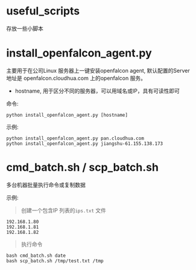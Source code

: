 # useful_scripts

存放一些小脚本

# install_openfalcon_agent.py
主要用于在公司Linux 服务器上一键安装openfalcon agent, 默认配置的Server 地址是
openfalcon.cloudhua.com 上的openfalcon 服务。

- hostname, 用于区分不同的服务器，可以用域名或IP，具有可读性即可

命令:

```
python install_openfalcon_agent.py [hostname]
```

示例:

```
python install_openfalcon_agent.py pan.cloudhua.com
python install_openfalcon_agent.py jiangshu-61.155.138.173
```


# cmd_batch.sh / scp_batch.sh
多台机器批量执行命令或复制数据

示例:
> 创建一个包含IP 列表的`ips.txt` 文件
```
192.168.1.80
192.168.1.81
192.168.1.82
```
> 执行命令
```
bash cmd_batch.sh date
bash scp_batch.sh /tmp/test.txt /tmp
```